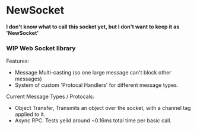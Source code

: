 # NewSocket
**I don't know what to call this socket yet, but I don't want to keep it as 'NewSocket'**

### WIP Web Socket library
Features:
* Message Multi-casting (so one large message can't block other messages)
* System of custom 'Protocal Handlers' for different message types.

Current Message Types / Protocals:
* Object Transfer, Transmits an object over the socket, with a channel tag applied to it.
* Async RPC. Tests yeild around ~0.16ms total time per basic call.




